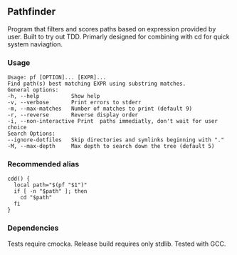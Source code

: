## Pathfinder
Program that filters and scores paths based on expression provided by user.
Built to try out TDD. Primarly designed for combining with cd for quick system naviagtion.

### Usage
```
Usage: pf [OPTION]... [EXPR]...
Find path(s) best matching EXPR using substring matches.
General options:
-h, --help          Show help
-v, --verbose       Print errors to stderr
-m, --max-matches   Number of matches to print (default 9)
-r, --reverse       Reverse display order
-i, --non-interactive Print  paths immediatly, don't wait for user choice
Search Options:
--ignore-dotfiles   Skip directories and symlinks beginning with "."
-M, --max-depth     Max depth to search down the tree (default 5)
```

### Recommended alias
```
cdd() {
  local path="$(pf "$1")"
  if [ -n "$path" ]; then
    cd "$path"
  fi
}
```

### Dependencies
Tests require cmocka.
Release build requires only stdlib.
Tested with GCC.
